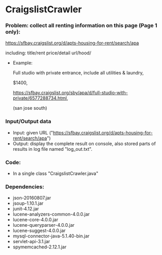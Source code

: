 # CraigslistCrawler

### Problem: collect all renting information on this page (Page 1 only):
  https://sfbay.craigslist.org/d/apts-housing-for-rent/search/apa
  
  including: title/rent price/detail url/hood/

* Example:
  
  Full studio with private entrance, include all utilities & laundry,
  
  $1400,
 
  https://sfbay.craigslist.org/sby/apa/d/full-studio-with-private/6577288734.html,
  
  (san jose south)
  
### Input/Output data
* Input: given URL ("https://sfbay.craigslist.org/d/apts-housing-for-rent/search/apa")
* Output: display the complete result on console, also stored parts of results in log file named "log_out.txt".

### Code:
* In a single class "CraigslistCrawler.java"

### Dependencies:
* json-20160807.jar
* jsoup-1.10.1.jar
* junit-4.12.jar
* lucene-analyzers-common-4.0.0.jar
* lucene-core-4.0.0.jar
* lucene-queryparser-4.0.0.jar
* lucene-suggest-4.0.0.jar
* mysql-connector-java-5.1.40-bin.jar
* servlet-api-3.1.jar
* spymemcached-2.12.1.jar
